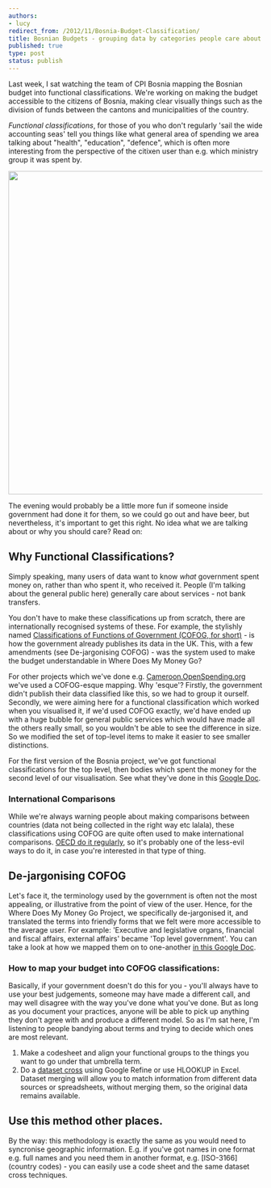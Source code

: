 ```yaml
---
authors:
- lucy
redirect_from: /2012/11/Bosnia-Budget-Classification/
title: Bosnian Budgets - grouping data by categories people care about
published: true
type: post
status: publish
---
```


Last week, I sat watching the team of CPI Bosnia mapping the Bosnian budget into functional classifications. We're working on making the budget accessible to the citizens of Bosnia, making clear visually things such as the division of funds between the cantons and municipalities of the country.

*Functional classifications*, for those of you who don't regularly 'sail the wide accounting seas' tell you things like what general area of spending we area talking about "health", "education", "defence", which is often more interesting from the perspective of the citixen user than e.g. which ministry group it was spent by.

<img alt="" src="http://farm9.staticflickr.com/8063/8219557569_cc12ebbdea.jpg" title="Budget Workshop Bosnia" class="alignnone" width="640" height="640" />

The evening would probably be a little more fun if someone inside government had done it for them, so we could go out and have beer, but nevertheless, it's important to get this right. No idea what we are talking about or why you should care? Read on:

## Why Functional Classifications?

Simply speaking, many users of data want to know *what* government spent money on, rather than who spent it, who received it. People (I'm talking about the general public here) generally care about services - not bank transfers.

You don't have to make these classifications up from scratch, there are internationally recognised systems of these. For example, the stylishly named [Classifications of Functions of Government (COFOG, for short)](http://unstats.un.org/unsd/cr/registry/regcst.asp?Cl=4) - is how the government already publishes its data in the UK. This, with a few amendments (see De-jargonising COFOG) - was the system used to make the budget understandable in Where Does My Money Go?

For other projects which we've done e.g. [Cameroon.OpenSpending.org](http://cameroon.openspending.org/en/) we've used a COFOG-esque mapping. Why 'esque'? Firstly, the government didn't publish their data classified like this, so we had to group it ourself. Secondly, we were aiming here for a functional classification which worked when you visualised it, if we'd used COFOG exactly, we'd have ended up with a huge bubble for general public services which would have made all the others really small, so you wouldn't be able to see the difference in size. So we modified the set of top-level items to make it easier to see smaller distinctions.

For the first version of the Bosnia project, we've got functional classifications for the top level, then bodies which spent the money for the second level of our visualisation. See what they've done in this [Google Doc](https://docs.google.com/open?id=1tyfmH9EqKz_3VucDQWGmKIPpcSPYg6iCcDzwH1wwbdNJvZqoUnTnYRcmlNhV).

### International Comparisons

While we're always warning people about making comparisons between countries (data not being collected in the right way etc lalala), these classifications using COFOG are quite often used to make international comparisons. [OECD do it regularly](http://stats.oecd.org/Index.aspx?QueryId=30428), so it's probably one of the less-evil ways to do it, in case you're interested in that type of thing.

## De-jargonising COFOG

Let's face it, the terminology used by the government is often not the most appealing, or illustrative from the point of view of the user. Hence, for the Where Does My Money Go Project, we specifically de-jargonised it, and translated the terms into friendly forms that we felt were more accessible to the average user. For example: 'Executive and legislative organs, financial and fiscal affairs, external affairs' became 'Top level government'. You can take a look at how we mapped them on to one-another [in this Google Doc](https://docs.google.com/spreadsheet/ccc?key=0Ah8UkI7xG7eWdFFTSjlkeFRoOEFLbC1PTjRRcWphOFE#gid=0).

### How to map your budget into COFOG classifications:

Basically, if your government doesn't do this for you - you'll always have to use your best judgements, someone may have made a different call, and may well disagree with the way you've done what you've done. But as long as you document your practices, anyone will be able to pick up anything they don't agree with and produce a different model. So as I'm sat here, I'm listening to people bandying about terms and trying to decide which ones are most relevant.

1. Make a codesheet and align your functional groups to the things you want to go under that umbrella term.
2. Do a [dataset cross](https://docs.google.com/document/d/1bD3KztcPdc3Ffe5_xlVl--N2wBVydUtpUDJpq2d6sK8/edit#heading=h.d1ub48are7ej) using Google Refine or use HLOOKUP in Excel. Dataset merging will allow you to match information from different data sources or spreadsheets, without merging them, so the original data remains available.

## Use this method other places.

By the way: this methodology is exactly the same as you would need to syncronise geographic information. E.g. if you've got names in one format e.g. full names and you need them in another format, e.g. [ISO-3166](country codes) - you can easily use a code sheet and the same  dataset cross techniques.
